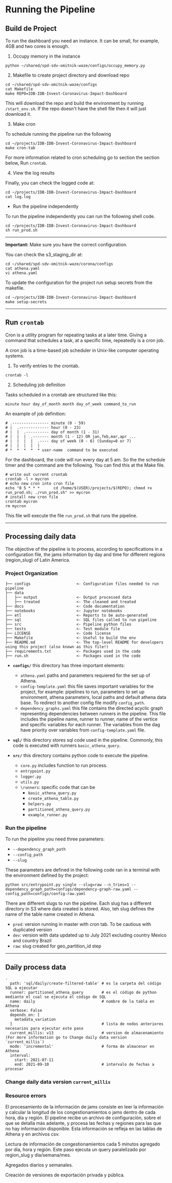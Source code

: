 # Running the Pipeline



## Build de Project 

To run the dashboard you need an instance. It can be small, for example, 4GB and two cores is enough.


1. Occupy memory in the instance

```
python ~/shared/spd-sdv-omitnik-waze/configs/occupy_memory.py
```

2. Makefile to create project directory and download repo

```
cd ~/shared/spd-sdv-omitnik-waze/configs
cat Makefile 
make REPO=IDB-IDB-Invest-Coronavirus-Impact-Dashboard
```

This will download the repo and build the environment by running `/start_env.sh`. If the repo doesn't have the shell file then it will just download it. 



3. Make cron

To schedule running the pipeline run the following

```
cd ~/projects/IDB-IDB-Invest-Coronavirus-Impact-Dashboard
make cron-tab
```

For more information related to cron scheduling go to section the section below, Run `crontab`.

4. View the log results

Finally, you can check the logged code at:
```
cd ~/projects/IDB-IDB-Invest-Coronavirus-Impact-Dashboard
cat log.log 
```

-  Run the pipeline independently 

To run the pipeline independently you can run the following shell code. 

```
cd ~/projects/IDB-IDB-Invest-Coronavirus-Impact-Dashboard
sh run_prod.sh 
```



----

**Important:** Make sure you have the correct configuration. 

You can check the s3_staging_dir at:
```
cd ~/shared/spd-sdv-omitnik-waze/corona/configs
cat athena.yaml 
vi athena.yaml 
```
To update the configuration for the project run setup secrets from the makefile.
```
cd ~/projects/IDB-IDB-Invest-Coronavirus-Impact-Dashboard
make setup-secrets
```


----

## Run `crontab`

Cron is a utility program for repeating tasks at a later time. Giving a command that schedules a task, at a specific time, repeatedly is a cron job.

A cron job is a time-based job scheduler in Unix-like computer operating systems.

1. To verify entries to the crontab.
```
crontab -l
```

2.  Scheduling job definition

Tasks scheduled in a crontab are structured like this:

```
minute hour day_of_month month day_of_week command_to_run
```

An example of job definition:
```
# .---------------- minute (0 - 59)
# |  .------------- hour (0 - 23)
# |  |  .---------- day of month (1 - 31)
# |  |  |  .------- month (1 - 12) OR jan,feb,mar,apr ...
# |  |  |  |  .---- day of week (0 - 6) (Sunday=0 or 7) 
# |  |  |  |  |
# *  *  *  *  * user-name  command to be executed
```

For the dashboard, the code will run every day at 5 am. So the the schedule timer and the command are the following. You can find this at the Make file.

```
# write out current crontab
crontab -l > mycron
# echo new cron into cron file
echo "0 5 * * *      cd /home/$(USER)/projects/$(REPO); chmod +x run_prod.sh; ./run_prod.sh" >> mycron
# install new cron file
crontab mycron
rm mycron
```

This file will execute the file `run_prod.sh` that runs the pipeline. 


----

## Processing daily data


The objective of the pipeline is to process, according to specifications in a configuration file, the jams information by day and time for different regions (region_slug) of Latin America.


### Project Organization

    ├── configs                    <- Configuration files needed to run pipeline
    ├── data
    │   ├── output                 <- Output processed data
    │   ├── treated                <- The cleaned and treated 
    ├── docs                       <- Code documentation   
    ├── notebooks                  <- Jupyter notebooks
    ├── etl                        <- Reports to be auto-generated
    ├── sql                        <- SQL files called to run pipeline
    ├── src                        <- Pipeline python files
    ├── tests                      <- Test module file
    ├── LICENSE                    <- Code license
    ├── Makefile                   <- Useful to build the env
    ├── README.md                  <- The top-level README for developers using this project (also known as this file!)
    ├── requirements.txt           <- Packages used in the code
    ├── run.sh                     <- Packages used in the code


- **`configs/`** this directory has three important elements:
  - `athena.yaml` paths and parameters requiered for the set up of Athena.
  - `config-template.yaml` this file saves important variables for the project, for example: pipelines to run, parameters to set up environment, athena parameters, local paths and default athena data base. To redirect to another config file modify `config_path`.
  - `dependency_graphs.yaml` this file contains the directed acyclic graph representing dependencies between runners in the pipeline. This file includes the pipeline name, runner to runner, name of the vertice and specific variables for each runner.  The variables from the dag have priority over variables from `config-template.yaml` file. 

- **`sql/`** this directory stores sql code used in the pipeline. Commonly, this code is executed with runners `basic_athena_query`.

- **`src/`** this directory contains python code to execute the pipeline. 
  - `core.py` includes function to run process. 
  - `entrypoint.py`
  - `logger.py`
  - `utils.py`
  - `\runners`: specific code that can be 
    - `basic_athena_query.py`
    - `create_athena_table.py`
    - `helpers.py`
    - `partitioned_athena_query.py`
    - `example_runner.py`


### Run the pipeline

To run the pipeline you need three parameters:

- `--dependency_graph_path`
- `--config_path` 
- `--slug`

These parameters are defined in the following code ran in a terminal with the environment defined by the project:

```
python src/entrypoint.py single --slug=raw --n_tries=1 --dependency_graph_path=configs/dependency-graph-raw.yaml --config_path=configs/config-raw.yaml
```

There are different slugs to run the pipeline. Each slug has a different directory in S3 where data created is stored. Also, teh slug defines the name of the table name created in Athena. 

- `prod`: version running in master with cron tab. To be cautious with duplicated version
- `dev`: version with data updated up to July 2021 excluding country Mexico and country Brazil
- `raw`: slug created for geo_partition_id step



----

## Daily process data

```
- 
  path: 'sql/daily/create-filtered-table' # es la carpeta del código SQL a ejecutar
  runner: partitioned_athena_query        # es el código de python mediante el cual se ejecuta el código de SQL
  name: daily                             # nombre de la tabla en Athena
  verbose: False
  depends_on: [
    metadata_variation
  ]                                       # lista de nodos anteriores necesarios para ejecutar este paso
  current_millis: v13                     # version de almacenamiento (For more information go to Change daily data version  `current_millis`)
  mode: 'incremental'                     # forma de almacenar en Athena
  interval:
    start: 2021-07-11
    end: 2021-09-10                       # intervalo de fechas a procesar
```    



### Change daily data version  `current_millis`


### Resource errors

El procesamiento de la información de jams consiste en leer la información y calcular la longitud de los congestionamientos o jams dentro de cada hora, día y región.  El pipeline recibe un archivo de configuración, sobre el que se detalla más adelante, y procesa las fechas y regiones para las que no hay información  disponible. Esta información se refleja en las tablas de Athena y en archivos csv.


Lectura de información de congestionamientos cada 5 minutos agregado por día, hora y región. Este paso ejecuta un query paralelizado por region_slug y día/semana/mes. 

Agregados diarios y semanales.

Creación de versiones de exportación privada y pública.
